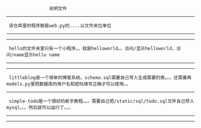                     说明文件
-------------------------------------------------------
     该仓库里的程序都是web.py的....以文件夹位单位
-------------------------------------------------------
-------------------------------------------------------
     hello的文件夹里只有一个小程序。。就是helloworld。。访问/显示helloworld，访问/name显示hello name
-------------------------------------------------------
-------------------------------------------------------
     littleblog是一个简单的博客系统。schema.sql需要自己导入生成需要的表。。。还需要再models.py里把数据库的用户名和密码填写正确才可以使用。。
-------------------------------------------------------
     simple-todo是一个很好的新手教程。。。需要自己把/static/sql/todo.sql文件自己导入mysql。。。然后就可以运行了。。。
------------------------------------------------------
------------------------------------------------------

